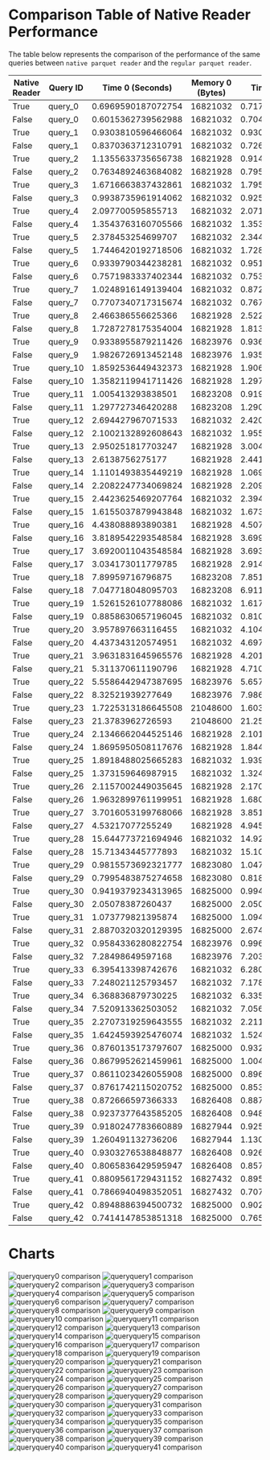 # Comparison Table of Native Reader Performance

The table below represents the comparison of the performance of the same queries between `native parquet reader` and the `regular parquet reader`.

| Native Reader | Query ID | Time 0 (Seconds)             | Memory 0 (Bytes) | Time 1 (Seconds)             | Memory 1 (Bytes) | Time 2 (Seconds)             | Memory 2 (Bytes) |
|---------------|----------|--------------------|----------|--------------------|----------|--------------------|----------|
| True          | query_0  | 0.6969590187072754 | 16821032 | 0.7177548408508301 | 16821032 | 0.7146885395050049 | 16821032 |
| False         | query_0  | 0.6015362739562988 | 16821032 | 0.7046184539794922 | 16821032 | 0.635699987411499  | 16821032 |
| True          | query_1  | 0.9303810596466064 | 16821032 | 0.9305911064147949 | 16821032 | 1.0797734260559082 | 16821032 |
| False         | query_1  | 0.8370363712310791 | 16821032 | 0.7264528274536133 | 16821032 | 0.784374475479126  | 16821032 |
| True          | query_2  | 1.1355633735656738 | 16821928 | 0.9143581390380859 | 16821928 | 0.9568731784820557 | 16821928 |
| False         | query_2  | 0.7634892463684082 | 16821928 | 0.7956645488739014 | 16821928 | 0.8908843994140625 | 16821928 |
| True          | query_3  | 1.6716663837432861 | 16821032 | 1.7954044342041016 | 16821032 | 1.6576027870178223 | 16821032 |
| False         | query_3  | 0.9938735961914062 | 16821032 | 0.9253945350646973 | 16821032 | 0.9293172359466553 | 16821032 |
| True          | query_4  | 2.097700595855713  | 16821032 | 2.071321725845337  | 16821032 | 2.1146860122680664 | 16821032 |
| False         | query_4  | 1.3543763160705566 | 16821032 | 1.3537359237670898 | 16821032 | 1.3169939517974854 | 16821032 |
| True          | query_5  | 2.378453254699707  | 16821032 | 2.3442118167877197 | 16821032 | 2.3864126205444336 | 16821032 |
| False         | query_5  | 1.7446420192718506 | 16821032 | 1.7280519008636475 | 16821032 | 1.7042944431304932 | 16821032 |
| True          | query_6  | 0.9339790344238281 | 16821032 | 0.951195240020752  | 16821032 | 0.97989821434021   | 16821032 |
| False         | query_6  | 0.7571983337402344 | 16821032 | 0.7531490325927734 | 16821032 | 0.7606682777404785 | 16821032 |
| True          | query_7  | 1.0248916149139404 | 16821032 | 0.8725428581237793 | 16821032 | 1.0573065280914307 | 16821032 |
| False         | query_7  | 0.7707340717315674 | 16821032 | 0.7676064968109131 | 16821032 | 0.6969935894012451 | 16821032 |
| True          | query_8  | 2.466386556625366  | 16821928 | 2.522296667098999  | 16821928 | 2.425503730773926  | 16821928 |
| False         | query_8  | 1.7287278175354004 | 16821928 | 1.8134198188781738 | 16821928 | 1.8101789951324463 | 16821928 |
| True          | query_9  | 0.9338955879211426 | 16823976 | 0.9360530376434326 | 16823976 | 0.9480109214782715 | 16823976 |
| False         | query_9  | 1.9826726913452148 | 16823976 | 1.9351279735565186 | 16823976 | 2.0143237113952637 | 16823976 |
| True          | query_10 | 1.8592536449432373 | 16821928 | 1.906087875366211  | 16821928 | 1.8454856872558594 | 16821928 |
| False         | query_10 | 1.3582119941711426 | 16821928 | 1.2974262237548828 | 16821928 | 1.3056623935699463 | 16821928 |
| True          | query_11 | 1.005413293838501  | 16823208 | 0.9191298484802246 | 16823208 | 0.9711008071899414 | 16823208 |
| False         | query_11 | 1.297727346420288  | 16823208 | 1.2909622192382812 | 16823208 | 1.345094919204712  | 16823208 |
| True          | query_12 | 2.694427967071533  | 16821032 | 2.4201602935791016 | 16821032 | 2.5625762939453125 | 16821032 |
| False         | query_12 | 2.1002132892608643 | 16821032 | 1.9552085399627686 | 16821032 | 2.045646905899048  | 16821032 |
| True          | query_13 | 2.950251817703247  | 16821928 | 3.0045249462127686 | 16821928 | 3.2354066371917725 | 16821928 |
| False         | query_13 | 2.6138756275177    | 16821928 | 2.4410438537597656 | 16821928 | 2.6609528064727783 | 16821928 |
| True          | query_14 | 1.1101493835449219 | 16821928 | 1.06913423538208   | 16821928 | 1.0042719841003418 | 16821928 |
| False         | query_14 | 2.2082247734069824 | 16821928 | 2.209164619445801  | 16821928 | 2.1200015544891357 | 16821928 |
| True          | query_15 | 2.4423625469207764 | 16821032 | 2.3945586681365967 | 16821032 | 2.4239397048950195 | 16821032 |
| False         | query_15 | 1.6155037879943848 | 16821032 | 1.673156976699829  | 16821032 | 1.6285412311553955 | 16821032 |
| True          | query_16 | 4.438088893890381  | 16821928 | 4.507529258728027  | 16821928 | 4.536947965621948  | 16821928 |
| False         | query_16 | 3.8189542293548584 | 16821928 | 3.6991055011749268 | 16821928 | 3.903766632080078  | 16821928 |
| True          | query_17 | 3.6920011043548584 | 16821928 | 3.6930689811706543 | 16821928 | 3.6741669178009033 | 16821928 |
| False         | query_17 | 3.034173011779785  | 16821928 | 2.9144716262817383 | 16821928 | 3.0793278217315674 | 16821928 |
| True          | query_18 | 7.89959716796875   | 16823208 | 7.851152658462524  | 16823208 | 7.762021541595459  | 16823208 |
| False         | query_18 | 7.047718048095703  | 16823208 | 6.911838054656982  | 16823208 | 7.035710573196411  | 16823208 |
| True          | query_19 | 1.5261526107788086 | 16821032 | 1.617201805114746  | 16821032 | 1.5425150394439697 | 16821032 |
| False         | query_19 | 0.8858630657196045 | 16821032 | 0.8105359077453613 | 16821032 | 0.8411693572998047 | 16821032 |
| True          | query_20 | 3.957897663116455  | 16821032 | 4.104811906814575  | 16821032 | 3.71004056930542   | 16821032 |
| False         | query_20 | 4.437343120574951  | 16821032 | 4.697883129119873  | 16821032 | 4.527829647064209  | 16821032 |
| True          | query_21 | 3.9631831645965576 | 16821928 | 4.201467990875244  | 16821928 | 3.9530436992645264 | 16821928 |
| False         | query_21 | 5.311370611190796  | 16821928 | 4.710474252700806  | 16821928 | 4.932651519775391  | 16821928 |
| True          | query_22 | 5.5586442947387695 | 16823976 | 5.657460689544678  | 16823976 | 5.942174196243286  | 16823976 |
| False         | query_22 | 8.32521939277649   | 16823976 | 7.986260652542114  | 16823976 | 8.34261417388916   | 16823976 |
| True          | query_23 | 1.7225313186645508 | 21048600 | 1.6036028861999512 | 21048600 | 1.7464625835418701 | 21048600 |
| False         | query_23 | 21.3783962726593   | 21048600 | 21.25403118133545  | 21048600 | 22.298691272735596 | 21048600 |
| True          | query_24 | 2.1346662044525146 | 16821928 | 2.101935863494873  | 16821928 | 2.17741060256958   | 16821928 |
| False         | query_24 | 1.8695950508117676 | 16821928 | 1.844963788986206  | 16821928 | 1.8324646949768066 | 16821928 |
| True          | query_25 | 1.8918488025665283 | 16821032 | 1.9394145011901855 | 16821032 | 1.8465876579284668 | 16821032 |
| False         | query_25 | 1.373159646987915  | 16821032 | 1.3249506950378418 | 16821032 | 1.402803897857666  | 16821032 |
| True          | query_26 | 2.1157002449035645 | 16821928 | 2.1704695224761963 | 16821928 | 2.27347731590271   | 16821928 |
| False         | query_26 | 1.9632899761199951 | 16821928 | 1.6802408695220947 | 16821928 | 1.8268792629241943 | 16821928 |
| True          | query_27 | 3.7016053199768066 | 16821928 | 3.851496934890747  | 16821928 | 3.68499493598938   | 16821928 |
| False         | query_27 | 4.53217077255249   | 16821928 | 4.9457173347473145 | 16821928 | 4.7908337116241455 | 16821928 |
| True          | query_28 | 15.644773721694946 | 16821032 | 14.924829483032227 | 16821032 | 15.174883127212524 | 16821032 |
| False         | query_28 | 15.71343445777893  | 16821032 | 15.10931944847107  | 16821032 | 15.43964409828186  | 16821032 |
| True          | query_29 | 0.9815573692321777 | 16823080 | 1.0472784042358398 | 16823080 | 1.0126090049743652 | 16823080 |
| False         | query_29 | 0.7995483875274658 | 16823080 | 0.8180203437805176 | 16823080 | 0.7422363758087158 | 16823080 |
| True          | query_30 | 0.9419379234313965 | 16825000 | 0.9949803352355957 | 16825000 | 1.0450127124786377 | 16825000 |
| False         | query_30 | 2.05078387260437   | 16825000 | 2.050043821334839  | 16825000 | 2.1176795959472656 | 16825000 |
| True          | query_31 | 1.073779821395874  | 16825000 | 1.0941669940948486 | 16825000 | 0.9484691619873047 | 16825000 |
| False         | query_31 | 2.8870320320129395 | 16825000 | 2.6743388175964355 | 16825000 | 2.7964727878570557 | 16825000 |
| True          | query_32 | 0.9584336280822754 | 16823976 | 0.9962036609649658 | 16823976 | 0.9437699317932129 | 16823976 |
| False         | query_32 | 7.28498649597168   | 16823976 | 7.203861951828003  | 16823976 | 7.121806859970093  | 16823976 |
| True          | query_33 | 6.395413398742676  | 16821032 | 6.280280828475952  | 16821032 | 6.905294418334961  | 16821032 |
| False         | query_33 | 7.248021125793457  | 16821032 | 7.1789374351501465 | 16821032 | 7.4908952713012695 | 16821032 |
| True          | query_34 | 6.368836879730225  | 16821032 | 6.335352659225464  | 16821032 | 6.603154182434082  | 16821032 |
| False         | query_34 | 7.520913362503052  | 16821032 | 7.05668044090271   | 16821032 | 7.557462453842163  | 16821032 |
| True          | query_35 | 2.2707319259643555 | 16821032 | 2.2117600440979004 | 16821032 | 2.200141668319702  | 16821032 |
| False         | query_35 | 1.6424593925476074 | 16821032 | 1.5247564315795898 | 16821032 | 1.5250358581542969 | 16821032 |
| True          | query_36 | 0.8760135173797607 | 16825000 | 0.9327003955841064 | 16825000 | 0.8069372177124023 | 16825000 |
| False         | query_36 | 0.8679952621459961 | 16825000 | 1.004528284072876  | 16825000 | 0.9850358963012695 | 16825000 |
| True          | query_37 | 0.8611023426055908 | 16825000 | 0.8964910507202148 | 16825000 | 0.8571743965148926 | 16825000 |
| False         | query_37 | 0.8761742115020752 | 16825000 | 0.8532617092132568 | 16825000 | 0.9496283531188965 | 16825000 |
| True          | query_38 | 0.872666597366333  | 16826408 | 0.8875312805175781 | 16826408 | 0.8745834827423096 | 16826408 |
| False         | query_38 | 0.9237377643585205 | 16826408 | 0.9483535289764404 | 16826408 | 0.9547555446624756 | 16826408 |
| True          | query_39 | 0.9180247783660889 | 16827944 | 0.9258944988250732 | 16827944 | 0.8892874717712402 | 16827944 |
| False         | query_39 | 1.260491132736206  | 16827944 | 1.1306846141815186 | 16827944 | 1.165597677230835  | 16827944 |
| True          | query_40 | 0.9303276538848877 | 16826408 | 0.9265153408050537 | 16826408 | 0.8570261001586914 | 16826408 |
| False         | query_40 | 0.8065836429595947 | 16826408 | 0.8575839996337891 | 16826408 | 0.7369353771209717 | 16826408 |
| True          | query_41 | 0.8809561729431152 | 16827432 | 0.8951554298400879 | 16827432 | 0.8653810024261475 | 16827432 |
| False         | query_41 | 0.7866940498352051 | 16827432 | 0.7072455883026123 | 16827432 | 0.6724159717559814 | 16827432 |
| True          | query_42 | 0.8948886394500732 | 16825000 | 0.9026377201080322 | 16825000 | 0.9086430072784424 | 16825000 |
| False         | query_42 | 0.7414147853851318 | 16825000 | 0.7659671306610107 | 16825000 | 0.8209681510925293 | 16825000 |

# Charts

<img src="https://github.com/user-attachments/assets/89ec4dd6-67f1-44b3-b985-14b7a9ee3d03" alt="queryquery0 comparison"></img> <img src="https://github.com/user-attachments/assets/17f2c225-9dbc-4fdd-b465-6d1a71db68f5" alt="queryquery1 comparison"></img> <img src="https://github.com/user-attachments/assets/4e4045ee-0403-4c7c-8753-d38de80e77ec" alt="queryquery2 comparison"></img> <img src="https://github.com/user-attachments/assets/5c3c9ff6-33b2-4764-9572-33a72672e10c" alt="queryquery3 comparison"></img> <img src="https://github.com/user-attachments/assets/96ec22e6-6a84-4875-a58d-407b4f73cce4" alt="queryquery4 comparison"></img> <img src="https://github.com/user-attachments/assets/833dd073-cdb2-4883-98ec-0ba67f151455" alt="queryquery5 comparison"></img> <img src="https://github.com/user-attachments/assets/44235e50-0cbb-44c2-a323-f05fa0b1d2db" alt="queryquery6 comparison"></img> <img src="https://github.com/user-attachments/assets/addaf20b-ba37-4c0c-b7af-460ad7668128" alt="queryquery7 comparison"></img> <img src="https://github.com/user-attachments/assets/cf7577d8-6b4d-4a35-b9d4-1d279213c39c" alt="queryquery8 comparison"></img> <img src="https://github.com/user-attachments/assets/2ca331af-2d3d-4e5f-a7a0-b4789759ea05" alt="queryquery9 comparison"></img> <img src="https://github.com/user-attachments/assets/fe42e177-5452-4b16-b0b1-c7709b66163f" alt="queryquery10 comparison"></img> <img src="https://github.com/user-attachments/assets/3ccfb9c1-34bd-4457-a112-138878257545" alt="queryquery11 comparison"></img> <img src="https://github.com/user-attachments/assets/0fa60add-b81b-4722-885f-939722d770a3" alt="queryquery12 comparison"></img> <img src="https://github.com/user-attachments/assets/0ef0b49b-8009-4f9b-9369-fa1d7469eb8a" alt="queryquery13 comparison"></img> <img src="https://github.com/user-attachments/assets/35428af0-d0b2-40d4-8ea2-10cfcfec74b5" alt="queryquery14 comparison"></img> <img src="https://github.com/user-attachments/assets/18ae9fd7-22e4-4d7c-9185-5a49a669521e" alt="queryquery15 comparison"></img> <img src="https://github.com/user-attachments/assets/f25f804a-e7de-4e24-9b13-2fce44ca29da" alt="queryquery16 comparison"></img> <img src="https://github.com/user-attachments/assets/3f756409-fe1c-479e-969d-a36667d7672b" alt="queryquery17 comparison"></img> <img src="https://github.com/user-attachments/assets/8afdc602-eeea-4693-8c7b-5f46fd4480af" alt="queryquery18 comparison"></img> <img src="https://github.com/user-attachments/assets/6b5431c3-75de-40d1-9848-cfe92c66d1c7" alt="queryquery19 comparison"></img> <img src="https://github.com/user-attachments/assets/425e2705-72e5-4744-97cb-81b78694f1fc" alt="queryquery20 comparison"></img> <img src="https://github.com/user-attachments/assets/47523a24-de13-4a2b-9490-47439482b5d6" alt="queryquery21 comparison"></img> <img src="https://github.com/user-attachments/assets/850add61-1dfa-488d-b9a1-1eca671b3295" alt="queryquery22 comparison"></img> <img src="https://github.com/user-attachments/assets/c828be64-6cc1-49ef-9d5e-55b26d5b5f08" alt="queryquery23 comparison"></img> <img src="https://github.com/user-attachments/assets/3bcb1de3-a6c6-429e-a9c4-f013256bb0f7" alt="queryquery24 comparison"></img> <img src="https://github.com/user-attachments/assets/e1311f89-1c62-41a1-bfe1-bc0598381514" alt="queryquery25 comparison"></img> <img src="https://github.com/user-attachments/assets/5a7f245a-bd1c-413f-a3d7-dbb21b4d8ee3" alt="queryquery26 comparison"></img> <img src="https://github.com/user-attachments/assets/2bc50d5b-4802-442c-bf9d-26cbc1f51d21" alt="queryquery27 comparison"></img> <img src="https://github.com/user-attachments/assets/c6357125-f29f-4f97-ae15-e6b0e860d898" alt="queryquery28 comparison"></img> <img src="https://github.com/user-attachments/assets/e1f39ebd-554a-4195-8b27-6a836955545f" alt="queryquery29 comparison"></img> <img src="https://github.com/user-attachments/assets/fbc49786-8953-4008-9681-9a47a51677b0" alt="queryquery30 comparison"></img> <img src="https://github.com/user-attachments/assets/72f75afe-39e5-43d8-a849-94866000a2b3" alt="queryquery31 comparison"></img> <img src="https://github.com/user-attachments/assets/8ea86677-8dd3-4f04-9216-7d72c7cc27b6" alt="queryquery32 comparison"></img> <img src="https://github.com/user-attachments/assets/780f9411-c593-4521-9fe8-63c19bfbcb1b" alt="queryquery33 comparison"></img> <img src="https://github.com/user-attachments/assets/7446b3a9-0c4c-4775-b0d0-e00cf8bace9a" alt="queryquery34 comparison"></img> <img src="https://github.com/user-attachments/assets/2fbb67dc-8d2c-4764-875e-adeb647f585b" alt="queryquery35 comparison"></img> <img src="https://github.com/user-attachments/assets/76d23096-2984-4d12-8d8d-6a8296c0aae7" alt="queryquery36 comparison"></img> <img src="https://github.com/user-attachments/assets/e0c9b947-21f5-4678-93c6-dea550f720df" alt="queryquery37 comparison"></img> <img src="https://github.com/user-attachments/assets/a4d2e365-51da-4b91-8c21-d5e95dcc0116" alt="queryquery38 comparison"></img> <img src="https://github.com/user-attachments/assets/23cc6b8e-a20c-4b79-9a38-41e1ab77ef5d" alt="queryquery39 comparison"></img> <img src="https://github.com/user-attachments/assets/8dd76373-ab84-4b36-987a-55c28fe8218b" alt="queryquery40 comparison"></img> <img src="https://github.com/user-attachments/assets/c0a569ed-b776-4645-96e9-f8989420c49e" alt="queryquery41 comparison"></img>

